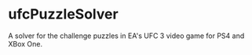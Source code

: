 # ufcPuzzleSolver
A solver for the challenge puzzles in EA's UFC 3 video game for PS4 and XBox One.
